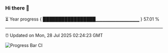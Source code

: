 ### Hi there 👋

⏳ Year progress { █████████████████▁▁▁▁▁▁▁▁▁▁▁▁▁ } 57.01 %

---

⏰ Updated on Mon, 28 Jul 2025 02:24:23 GMT

![Progress Bar CI](https://github.com/ZhaoGui/ZhaoGui/workflows/Progress%20Bar%20CI/badge.svg)
